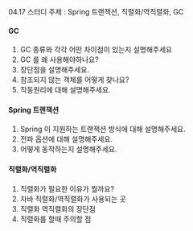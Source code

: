 04.17 스터디
주제 : Spring 트랜잭션, 직렬화/역직렬화, GC

#### GC
1. GC 종류와 각각 어떤 차이점이 있는지 설명해주세요
2. GC 를 왜 사용해야하나요?
3. 장단점을 설명해주세요.
4. 참조되지 않는 객체를 어떻게 찾나요?
5. 작동원리에 대해 설명해주세요.


#### Spring 트랜잭션
1. Spring 이 지원하는 트랜잭션 방식에 대해 설명해주세요.
2. 전파 옵션에 대해 설명해주세요.
3. 어떻게 동작하는지 설명해주세요.


#### 직렬화/역직렬화
1. 직렬화가 필요한 이유가 뭘까요?
2. 자바 직렬화/역직렬화가 사용되는 곳
3. 직렬화 역직렬화의 장단점
4. 직렬화를 할때 주의할 점
